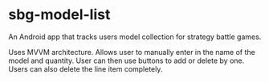 # sbg-model-list
An Android app that tracks users model collection for strategy battle games.

Uses MVVM architecture. Allows user to manually enter in the name of the model and quantity. User can then use buttons to add or delete by one. Users can also delete the line item completely.
